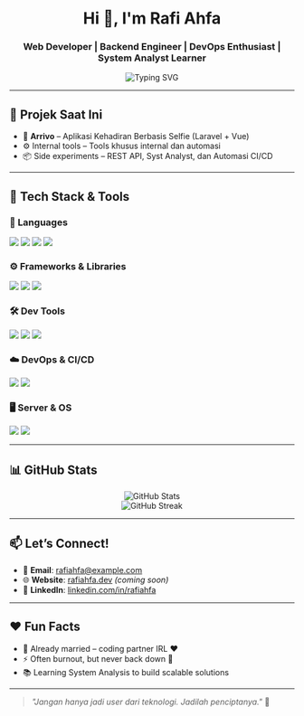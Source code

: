 <!-- Profil Header -->
<h1 align="center">Hi 👋, I'm Rafi Ahfa</h1>
<h3 align="center">Web Developer | Backend Engineer | DevOps Enthusiast | System Analyst Learner</h3>

<p align="center">
  <img src="https://readme-typing-svg.demolab.com?font=Fira+Code&pause=1000&center=true&width=435&lines=Welcome+to+my+GitHub+Profile!;Laravel+%2B+Vue+Coder;Loves+Automation+%26+CI%2FCD;Always+Learning+%F0%9F%93%9A" alt="Typing SVG" />
</p>

---

## 🚀 Projek Saat Ini

- 🔨 **Arrivo** – Aplikasi Kehadiran Berbasis Selfie (Laravel + Vue)
- ⚙️ Internal tools – Tools khusus internal dan automasi
- 📦 Side experiments – REST API, Syst Analyst, dan Automasi CI/CD

---

## 🧠 Tech Stack & Tools

### 📝 Languages

<p>
  <img src="https://img.shields.io/badge/PHP-777BB4?style=for-the-badge&logo=php&logoColor=white"/>
  <img src="https://img.shields.io/badge/JavaScript-F7DF1E?style=for-the-badge&logo=javascript&logoColor=black"/>
  <img src="https://img.shields.io/badge/HTML5-E34F26?style=for-the-badge&logo=html5&logoColor=white"/>
  <img src="https://img.shields.io/badge/CSS3-1572B6?style=for-the-badge&logo=css3&logoColor=white"/>
</p>

### ⚙️ Frameworks & Libraries

<p>
  <img src="https://img.shields.io/badge/Laravel-F9322C?style=for-the-badge&logo=laravel&logoColor=white"/>
  <img src="https://img.shields.io/badge/Vue.js-42b883?style=for-the-badge&logo=vue.js&logoColor=white"/>
  <img src="https://img.shields.io/badge/Bootstrap-7952B3?style=for-the-badge&logo=bootstrap&logoColor=white"/>
</p>

### 🛠️ Dev Tools

<p>
  <img src="https://img.shields.io/badge/VS%20Code-007ACC?style=for-the-badge&logo=visual-studio-code&logoColor=white"/>
  <img src="https://img.shields.io/badge/Postman-FF6C37?style=for-the-badge&logo=postman&logoColor=white"/>
  <img src="https://img.shields.io/badge/GitHub-181717?style=for-the-badge&logo=github&logoColor=white"/>
</p>

### ☁️ DevOps & CI/CD

<p>
  <img src="https://img.shields.io/badge/GitHub%20Actions-2088FF?style=for-the-badge&logo=github-actions&logoColor=white"/>
  <img src="https://img.shields.io/badge/Nginx-009639?style=for-the-badge&logo=nginx&logoColor=white"/>
</p>

### 🖥️ Server & OS

<p>
  <img src="https://img.shields.io/badge/Ubuntu-E95420?style=for-the-badge&logo=ubuntu&logoColor=white"/>
  <img src="https://img.shields.io/badge/Debian-E95420?style=for-the-badge&logo=ubuntu&logoColor=white"/>
</p>

---

## 📊 GitHub Stats

<p align="center">
  <img src="https://github-readme-stats.vercel.app/api?username=rafiahfa&show_icons=true&theme=tokyonight" alt="GitHub Stats" />
  <br/>
  <img src="https://github-readme-streak-stats.herokuapp.com/?user=rafiahfa&theme=tokyonight" alt="GitHub Streak" />
</p>

---

## 📫 Let’s Connect!

- 📧 **Email**: rafiahfa@example.com  
- 🌐 **Website**: [rafiahfa.dev](https://rafiahfa.dev) *(coming soon)*  
- 💼 **LinkedIn**: [linkedin.com/in/rafiahfa](https://linkedin.com/in/rafiahfa)

---

## ❤️ Fun Facts

- 💍 Already married – coding partner IRL ❤️
- ⚡ Often burnout, but never back down 💪
- 📚 Learning System Analysis to build scalable solutions

---

> _"Jangan hanya jadi user dari teknologi. Jadilah penciptanya."_ 🚀
